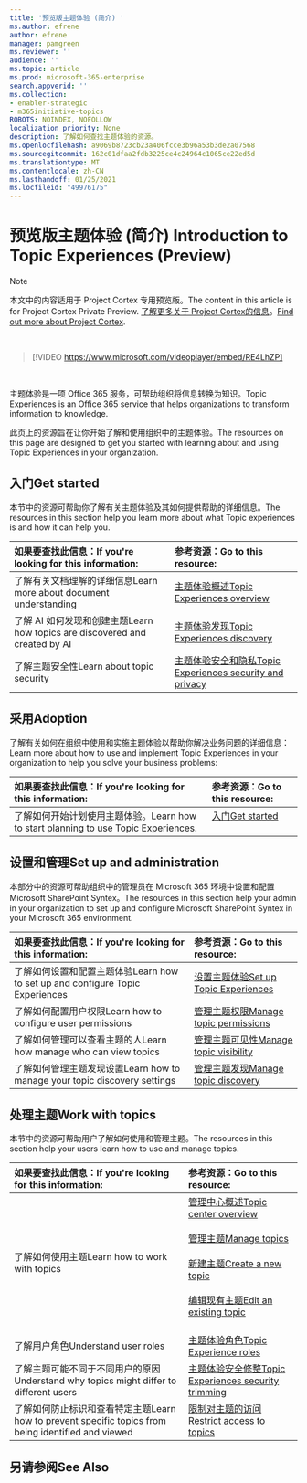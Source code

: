 ```yaml
---
title: '预览版主题体验 (简介) '
ms.author: efrene
author: efrene
manager: pamgreen
ms.reviewer: ''
audience: ''
ms.topic: article
ms.prod: microsoft-365-enterprise
search.appverid: ''
ms.collection:
- enabler-strategic
- m365initiative-topics
ROBOTS: NOINDEX, NOFOLLOW
localization_priority: None
description: 了解如何查找主题体验的资源。
ms.openlocfilehash: a9069b8723cb23a406fcce3b96a53b3de2a07568
ms.sourcegitcommit: 162c01dfaa2fdb3225ce4c24964c1065ce22ed5d
ms.translationtype: MT
ms.contentlocale: zh-CN
ms.lasthandoff: 01/25/2021
ms.locfileid: "49976175"
---
```

# <a name="introduction-to-topic-experiences-preview"></a><span data-ttu-id="28f06-103">预览版主题体验 (简介) </span><span class="sxs-lookup"><span data-stu-id="28f06-103">Introduction to Topic Experiences (Preview)</span></span>

> [!Note] 
> <span data-ttu-id="28f06-104">本文中的内容适用于 Project Cortex 专用预览版。</span><span class="sxs-lookup"><span data-stu-id="28f06-104">The content in this article is for Project Cortex Private Preview.</span></span> <span data-ttu-id="28f06-105">[了解更多关于 Project Cortex的信息](https://aka.ms/projectcortex)。</span><span class="sxs-lookup"><span data-stu-id="28f06-105">[Find out more about Project Cortex](https://aka.ms/projectcortex).</span></span>

</br>

> [!VIDEO https://www.microsoft.com/videoplayer/embed/RE4LhZP]  

</br>


<span data-ttu-id="28f06-106">主题体验是一项 Office 365 服务，可帮助组织将信息转换为知识。</span><span class="sxs-lookup"><span data-stu-id="28f06-106">Topic Experiences is an Office 365 service that helps organizations to transform information to knowledge.</span></span>

<span data-ttu-id="28f06-107">此页上的资源旨在让你开始了解和使用组织中的主题体验。</span><span class="sxs-lookup"><span data-stu-id="28f06-107">The resources on this page are designed to get you started with learning about and using Topic Experiences in your organization.</span></span>

## <a name="get-started"></a><span data-ttu-id="28f06-108">入门</span><span class="sxs-lookup"><span data-stu-id="28f06-108">Get started</span></span>

<span data-ttu-id="28f06-109">本节中的资源可帮助你了解有关主题体验及其如何提供帮助的详细信息。</span><span class="sxs-lookup"><span data-stu-id="28f06-109">The resources in this section help you learn more about what Topic experiences is and how it can help you.</span></span>

| <span data-ttu-id="28f06-110">如果要查找此信息：</span><span class="sxs-lookup"><span data-stu-id="28f06-110">If you're looking for this information:</span></span> | <span data-ttu-id="28f06-111">参考资源：</span><span class="sxs-lookup"><span data-stu-id="28f06-111">Go to this resource:</span></span> |
|:-----|:-----|
|<span data-ttu-id="28f06-112">了解有关文档理解的详细信息</span><span class="sxs-lookup"><span data-stu-id="28f06-112">Learn more about document understanding</span></span>|[<span data-ttu-id="28f06-113">主题体验概述</span><span class="sxs-lookup"><span data-stu-id="28f06-113">Topic Experiences overview</span></span>](topic-experiences-overview.md)|
|<span data-ttu-id="28f06-114">了解 AI 如何发现和创建主题</span><span class="sxs-lookup"><span data-stu-id="28f06-114">Learn how topics are discovered and created by AI</span></span>|[<span data-ttu-id="28f06-115">主题体验发现</span><span class="sxs-lookup"><span data-stu-id="28f06-115">Topic Experiences discovery</span></span>](topic-experiences-discovery.md)|
|<span data-ttu-id="28f06-116">了解主题安全性</span><span class="sxs-lookup"><span data-stu-id="28f06-116">Learn about topic security</span></span>|[<span data-ttu-id="28f06-117">主题体验安全和隐私</span><span class="sxs-lookup"><span data-stu-id="28f06-117">Topic Experiences security and privacy</span></span>](topic-experiences-security-privacy.md)|


## <a name="adoption"></a><span data-ttu-id="28f06-118">采用</span><span class="sxs-lookup"><span data-stu-id="28f06-118">Adoption</span></span>

<span data-ttu-id="28f06-119">了解有关如何在组织中使用和实施主题体验以帮助你解决业务问题的详细信息：</span><span class="sxs-lookup"><span data-stu-id="28f06-119">Learn more about how to use and implement Topic Experiences in your organization to help you solve your business problems:</span></span> 

| <span data-ttu-id="28f06-120">如果要查找此信息：</span><span class="sxs-lookup"><span data-stu-id="28f06-120">If you're looking for this information:</span></span> | <span data-ttu-id="28f06-121">参考资源：</span><span class="sxs-lookup"><span data-stu-id="28f06-121">Go to this resource:</span></span> |
|:-----|:-----|
|<span data-ttu-id="28f06-122">了解如何开始计划使用主题体验。</span><span class="sxs-lookup"><span data-stu-id="28f06-122">Learn how to start planning to use Topic Experiences.</span></span> |[<span data-ttu-id="28f06-123">入门</span><span class="sxs-lookup"><span data-stu-id="28f06-123">Get started</span></span>](topics-adoption-getstarted.md)<br><br>|  

## <a name="set-up-and-administration"></a><span data-ttu-id="28f06-124">设置和管理</span><span class="sxs-lookup"><span data-stu-id="28f06-124">Set up and administration</span></span>

<span data-ttu-id="28f06-125">本部分中的资源可帮助组织中的管理员在 Microsoft 365 环境中设置和配置Microsoft SharePoint Syntex。</span><span class="sxs-lookup"><span data-stu-id="28f06-125">The resources in this section help your admin in your organization to set up and configure Microsoft SharePoint Syntex in your Microsoft 365 environment.</span></span>

| <span data-ttu-id="28f06-126">如果要查找此信息：</span><span class="sxs-lookup"><span data-stu-id="28f06-126">If you're looking for this information:</span></span> | <span data-ttu-id="28f06-127">参考资源：</span><span class="sxs-lookup"><span data-stu-id="28f06-127">Go to this resource:</span></span> |
|:-----|:-----|
|<span data-ttu-id="28f06-128">了解如何设置和配置主题体验</span><span class="sxs-lookup"><span data-stu-id="28f06-128">Learn how to set up and configure Topic Experiences</span></span>|[<span data-ttu-id="28f06-129">设置主题体验</span><span class="sxs-lookup"><span data-stu-id="28f06-129">Set up Topic Experiences</span></span>](set-up-topic-experiences.md)|
|<span data-ttu-id="28f06-130">了解如何配置用户权限</span><span class="sxs-lookup"><span data-stu-id="28f06-130">Learn how to configure user permissions</span></span>|[<span data-ttu-id="28f06-131">管理主题权限</span><span class="sxs-lookup"><span data-stu-id="28f06-131">Manage topic permissions</span></span>](topic-experiences-user-permissions.md)|
|<span data-ttu-id="28f06-132">了解如何管理可以查看主题的人</span><span class="sxs-lookup"><span data-stu-id="28f06-132">Learn how manage who can view topics</span></span>|[<span data-ttu-id="28f06-133">管理主题可见性</span><span class="sxs-lookup"><span data-stu-id="28f06-133">Manage topic visibility</span></span>](topic-experiences-knowledge-rules.md)|
|<span data-ttu-id="28f06-134">了解如何管理主题发现设置</span><span class="sxs-lookup"><span data-stu-id="28f06-134">Learn how to manage your topic discovery settings</span></span>|[<span data-ttu-id="28f06-135">管理主题发现</span><span class="sxs-lookup"><span data-stu-id="28f06-135">Manage topic discovery</span></span>](topic-experiences-discovery.md)|

## <a name="work-with-topics"></a><span data-ttu-id="28f06-136">处理主题</span><span class="sxs-lookup"><span data-stu-id="28f06-136">Work with topics</span></span>

<span data-ttu-id="28f06-137">本节中的资源可帮助用户了解如何使用和管理主题。</span><span class="sxs-lookup"><span data-stu-id="28f06-137">The resources in this section help your users learn how to use and manage topics.</span></span>

| <span data-ttu-id="28f06-138">如果要查找此信息：</span><span class="sxs-lookup"><span data-stu-id="28f06-138">If you're looking for this information:</span></span> | <span data-ttu-id="28f06-139">参考资源：</span><span class="sxs-lookup"><span data-stu-id="28f06-139">Go to this resource:</span></span> |
|:-----|:-----|
|<span data-ttu-id="28f06-140">了解如何使用主题</span><span class="sxs-lookup"><span data-stu-id="28f06-140">Learn how to work with topics</span></span>|[<span data-ttu-id="28f06-141">管理中心概述</span><span class="sxs-lookup"><span data-stu-id="28f06-141">Topic center overview</span></span>](topic-center-overview.md)<br><br>[<span data-ttu-id="28f06-142">管理主题</span><span class="sxs-lookup"><span data-stu-id="28f06-142">Manage topics</span></span>](manage-topics.md)<br><br>[<span data-ttu-id="28f06-143">新建主题</span><span class="sxs-lookup"><span data-stu-id="28f06-143">Create a new topic</span></span>](create-a-topic.md)<br><br>[<span data-ttu-id="28f06-144">编辑现有主题</span><span class="sxs-lookup"><span data-stu-id="28f06-144">Edit an existing topic</span></span>](edit-a-topic.md)<br><br>|
|<span data-ttu-id="28f06-145">了解用户角色</span><span class="sxs-lookup"><span data-stu-id="28f06-145">Understand user roles</span></span>|[<span data-ttu-id="28f06-146">主题体验角色</span><span class="sxs-lookup"><span data-stu-id="28f06-146">Topic Experience roles</span></span>](topic-experiences-roles.md)|
|<span data-ttu-id="28f06-147">了解主题可能不同于不同用户的原因</span><span class="sxs-lookup"><span data-stu-id="28f06-147">Understand why topics might differ to different users</span></span>|[<span data-ttu-id="28f06-148">主题体验安全修整</span><span class="sxs-lookup"><span data-stu-id="28f06-148">Topic Experiences security trimming</span></span>](topic-experiences-security-trimming.md)|
|<span data-ttu-id="28f06-149">了解如何防止标识和查看特定主题</span><span class="sxs-lookup"><span data-stu-id="28f06-149">Learn how to prevent specific topics from being identified and viewed</span></span>|[<span data-ttu-id="28f06-150">限制对主题的访问</span><span class="sxs-lookup"><span data-stu-id="28f06-150">Restrict access to topics</span></span>](restrict-access-to-topics.md)|



## <a name="see-also"></a><span data-ttu-id="28f06-151">另请参阅</span><span class="sxs-lookup"><span data-stu-id="28f06-151">See Also</span></span>
